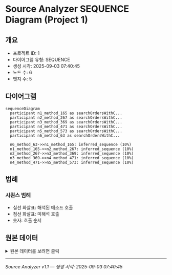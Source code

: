 # Source Analyzer SEQUENCE Diagram (Project 1)

## 개요
- 프로젝트 ID: 1
- 다이어그램 유형: SEQUENCE
- 생성 시각: 2025-09-03 07:40:45
- 노드 수: 6
- 엣지 수: 5

## 다이어그램

```mermaid
sequenceDiagram
  participant n1_method_165 as searchOrdersWithC...
  participant n2_method_267 as searchOrdersWithC...
  participant n3_method_369 as searchOrdersWithC...
  participant n4_method_471 as searchOrdersWithC...
  participant n5_method_573 as searchOrdersWithC...
  participant n6_method_63 as searchOrdersWithC...

  n6_method_63->>n1_method_165: inferred_sequence (10%)
  n1_method_165->>n2_method_267: inferred_sequence (10%)
  n2_method_267->>n3_method_369: inferred_sequence (10%)
  n3_method_369->>n4_method_471: inferred_sequence (10%)
  n4_method_471->>n5_method_573: inferred_sequence (10%)
```

## 범례

### 시퀀스 범례
- 실선 화살표: 해석된 메소드 호출
- 점선 화살표: 미해석 호출
- 숫자: 호출 순서

## 원본 데이터

<details>
<summary>원본 데이터를 보려면 클릭</summary>

노드 목록 (6)
```json
  method:63: searchOrdersWithCriteria() (method)
  method:165: searchOrdersWithCriteria() (method)
  method:267: searchOrdersWithCriteria() (method)
  method:369: searchOrdersWithCriteria() (method)
  method:471: searchOrdersWithCriteria() (method)
  method:573: searchOrdersWithCriteria() (method)
```

엣지 목록 (5)
```json
  method:63 -> method:165 (inferred_sequence)
  method:165 -> method:267 (inferred_sequence)
  method:267 -> method:369 (inferred_sequence)
  method:369 -> method:471 (inferred_sequence)
  method:471 -> method:573 (inferred_sequence)
```

</details>

---
*Source Analyzer v1.1 — 생성 시각: 2025-09-03 07:40:45*